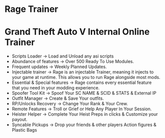 # Rage Trainer
# Grand Theft Auto V Internal Online Trainer
* Scripts Loader -> Load and Unload any asi scripts
* Abundance of features -> Over 500 Ready To Use Modules. 
* Frequent updates -> Weekly Planned Updates.
* Injectable trainer -> Rage is an injectable Trainer, meaning it injects to your game at runtime. This allows you to run Rage alongside most mods.
* Essential & Special features -> Rage contains every essential feature that you need in your modding experience.
* Spoofer Tool Kit -> Spoof Your SC NAME & SCID & STATS & External IP
* Outfit Manager -> Create & Save Your outfits.
* RP/Unlocks Recovery -> Change Your Rank & Your Crew.
* Remote Features -> Troll or Grief or Help Any Player In Your Session.
* Heister Helper -> Complete Your Heist Preps in clicks & Customize your payout.
* Syncable Pickups -> Drop your friends & other players Action figures & Plastic Bags
